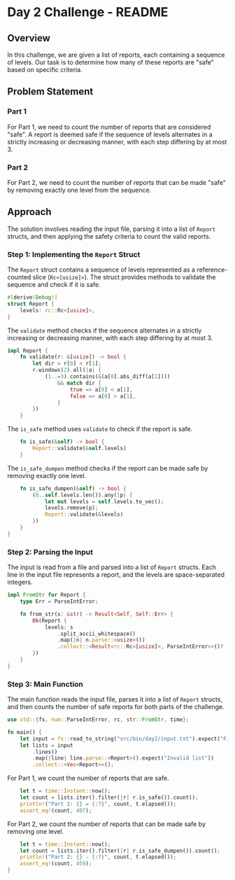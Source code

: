 # Day 2 Challenge - README

## Overview

In this challenge, we are given a list of reports, each containing a sequence of levels. Our task is to determine how many of these reports are "safe" based on specific criteria.

## Problem Statement

### Part 1

For Part 1, we need to count the number of reports that are considered "safe". A report is deemed safe if the sequence of levels alternates in a strictly increasing or decreasing manner, with each step differing by at most 3.

### Part 2

For Part 2, we need to count the number of reports that can be made "safe" by removing exactly one level from the sequence.

## Approach

The solution involves reading the input file, parsing it into a list of `Report` structs, and then applying the safety criteria to count the valid reports.

### Step 1: Implementing the `Report` Struct

The `Report` struct contains a sequence of levels represented as a reference-counted slice (`Rc<[usize]>`). The struct provides methods to validate the sequence and check if it is safe.

```rust
#[derive(Debug)]
struct Report {
    levels: rc::Rc<[usize]>,
}
```

The `validate` method checks if the sequence alternates in a strictly increasing or decreasing manner, with each step differing by at most 3.

```rust
impl Report {
    fn validate(r: &[usize]) -> bool {
        let dir = r[0] < r[1];
        r.windows(2).all(|a| {
            (1..=3).contains(&(a[0].abs_diff(a[1])))
                && match dir {
                    true => a[0] < a[1],
                    false => a[0] > a[1],
                }
        })
    }
```

The `is_safe` method uses `validate` to check if the report is safe.

```rust
    fn is_safe(&self) -> bool {
        Report::validate(&self.levels)
    }
```

The `is_safe_dumpen` method checks if the report can be made safe by removing exactly one level.

```rust
    fn is_safe_dumpen(&self) -> bool {
        (0..self.levels.len()).any(|p| {
            let mut levels = self.levels.to_vec();
            levels.remove(p);
            Report::validate(&levels)
        })
    }
}
```

### Step 2: Parsing the Input

The input is read from a file and parsed into a list of `Report` structs. Each line in the input file represents a report, and the levels are space-separated integers.

```rust
impl FromStr for Report {
    type Err = ParseIntError;

    fn from_str(s: &str) -> Result<Self, Self::Err> {
        Ok(Report {
            levels: s
                .split_ascii_whitespace()
                .map(|n| n.parse::<usize>())
                .collect::<Result<rc::Rc<[usize]>, ParseIntError>>()?
        })
    }
}
```

### Step 3: Main Function

The main function reads the input file, parses it into a list of `Report` structs, and then counts the number of safe reports for both parts of the challenge.

```rust
use std::{fs, num::ParseIntError, rc, str::FromStr, time};

fn main() {
    let input = fs::read_to_string("src/bin/day2/input.txt").expect("File not found");
    let lists = input
        .lines()
        .map(|line| line.parse::<Report>().expect("Invalid list"))
        .collect::<Vec<Report>>();
```

For Part 1, we count the number of reports that are safe.

```rust
    let t = time::Instant::now();
    let count = lists.iter().filter(|r| r.is_safe()).count();
    println!("Part 1: {} = {:?}", count, t.elapsed());
    assert_eq!(count, 407);
```

For Part 2, we count the number of reports that can be made safe by removing one level.

```rust
    let t = time::Instant::now();
    let count = lists.iter().filter(|r| r.is_safe_dumpen()).count();
    println!("Part 2: {} - {:?}", count, t.elapsed());
    assert_eq!(count, 459);
}
```
